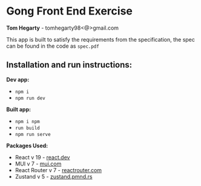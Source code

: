 # Gong Front End Exercise
 **Tom Hegarty**  -  tomhegarty98<@>gmail.com

This app is built to satisfy the requirements from the specification, the spec can be found in the code as `spec.pdf`

## Installation and run instructions:
**Dev app:**
 -   `npm i`
 -   `npm run dev`

**Built app:**
 - `npm i npm`
 - `run build` 
 - `npm run serve`

**Packages Used:**
-   React v 19 - [react.dev](https://react.dev)
-   MUI v 7 - [mui.com](https://mui.com/)
-   React Router v 7 - [reactrouter.com](https://reactrouter.com/)
-   Zustand v 5 - [zustand.pmnd.rs](https://zustand-demo.pmnd.rs/)
